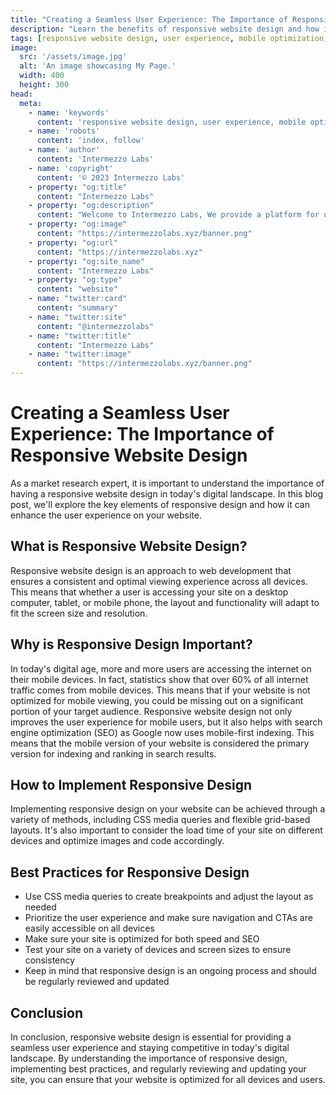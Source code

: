 ```yaml
---
title: "Creating a Seamless User Experience: The Importance of Responsive Website Design"
description: "Learn the benefits of responsive website design and how it improves user experience across different devices. Discover the best practices for creating responsive web design and the tools you can use. Click now to find out more."
tags: [responsive website design, user experience, mobile optimization, search engine optimization, CSS media queries, grid-based layouts, load time, optimization, mobile-first indexing, best practices, ongoing process ]
image:
  src: '/assets/image.jpg'
  alt: 'An image showcasing My Page.'
  width: 400
  height: 300
head:
  meta:
    - name: 'keywords'
      content: 'responsive website design, user experience, mobile optimization, search engine optimization, CSS media queries, grid-based layouts, load time, optimization, mobile-first indexing, best practices, ongoing process'
    - name: 'robots'
      content: 'index, follow'
    - name: 'author'
      content: 'Intermezzo Labs'
    - name: 'copyright'
      content: '© 2023 Intermezzo Labs'
    - property: "og:title"
      content: "Intermezzo Labs"
    - property: "og:description"
      content: "Welcome to Intermezzo Labs, We provide a platform for users to create, manage and trade digital assets. These platforms can be used for a variety of purposes, such as gaming, collectibles, and e-commerce. Intermezzo Labs is for anyone who wants to leverage blockchain technology."
    - property: "og:image"
      content: "https://intermezzolabs.xyz/banner.png"
    - property: "og:url"
      content: "https://intermezzolabs.xyz"
    - property: "og:site_name"
      content: "Intermezzo Labs"
    - property: "og:type"
      content: "website"
    - name: "twitter:card"
      content: "summary"
    - name: "twitter:site"
      content: "@intermezzolabs"
    - name: "twitter:title"
      content: "Intermezzo Labs"
    - name: "twitter:image"
      content: "https://intermezzolabs.xyz/banner.png"
---
```


# Creating a Seamless User Experience: The Importance of Responsive Website Design

As a market research expert, it is important to understand the importance of having a responsive website design in today's digital landscape. In this blog post, we'll explore the key elements of responsive design and how it can enhance the user experience on your website.

## What is Responsive Website Design?
Responsive website design is an approach to web development that ensures a consistent and optimal viewing experience across all devices. This means that whether a user is accessing your site on a desktop computer, tablet, or mobile phone, the layout and functionality will adapt to fit the screen size and resolution.

## Why is Responsive Design Important?
In today's digital age, more and more users are accessing the internet on their mobile devices. In fact, statistics show that over 60% of all internet traffic comes from mobile devices. This means that if your website is not optimized for mobile viewing, you could be missing out on a significant portion of your target audience. 
Responsive website design not only improves the user experience for mobile users, but it also helps with search engine optimization (SEO) as Google now uses mobile-first indexing. This means that the mobile version of your website is considered the primary version for indexing and ranking in search results.

## How to Implement Responsive Design
Implementing responsive design on your website can be achieved through a variety of methods, including CSS media queries and flexible grid-based layouts. It's also important to consider the load time of your site on different devices and optimize images and code accordingly.

## Best Practices for Responsive Design
- Use CSS media queries to create breakpoints and adjust the layout as needed
- Prioritize the user experience and make sure navigation and CTAs are easily accessible on all devices
- Make sure your site is optimized for both speed and SEO
- Test your site on a variety of devices and screen sizes to ensure consistency
- Keep in mind that responsive design is an ongoing process and should be regularly reviewed and updated

## Conclusion
In conclusion, responsive website design is essential for providing a seamless user experience and staying competitive in today's digital landscape. By understanding the importance of responsive design, implementing best practices, and regularly reviewing and updating your site, you can ensure that your website is optimized for all devices and users.

